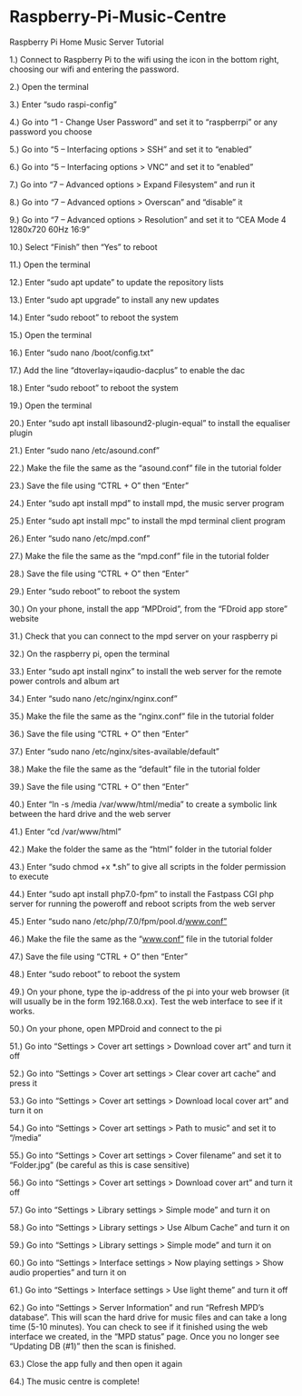 # Raspberry-Pi-Music-Centre
Raspberry Pi Home Music Server Tutorial

1.)	Connect to Raspberry Pi to the wifi using the icon in the bottom right, choosing our wifi and entering the password.

2.)	Open the terminal 

3.)	Enter “sudo raspi-config”

4.)	Go into “1 - Change User Password” and set it to “raspberrpi” or any password you choose

5.)	Go into “5 – Interfacing options > SSH” and set it to “enabled”

6.)	Go into “5 – Interfacing options > VNC” and set it to “enabled”

7.)	Go into “7 – Advanced options > Expand Filesystem” and run it

8.)	Go into “7 – Advanced options > Overscan” and “disable” it

9.)	Go into “7 – Advanced options > Resolution” and set it to “CEA Mode 4 1280x720 60Hz 16:9”

10.)	Select “Finish” then “Yes” to reboot



11.)	Open the terminal

12.)	Enter “sudo apt update” to update the repository lists

13.)	Enter “sudo apt upgrade” to install any new updates

14.)	Enter “sudo reboot” to reboot the system



15.)	Open the terminal

16.)	Enter “sudo nano /boot/config.txt”

17.)	Add the line “dtoverlay=iqaudio-dacplus” to enable the dac

18.)	Enter “sudo reboot” to reboot the system



19.)	Open the terminal

20.)	Enter “sudo apt install libasound2-plugin-equal” to install the equaliser plugin

21.)	Enter “sudo nano /etc/asound.conf”

22.)	Make the file the same as the “asound.conf” file in the tutorial folder

23.)	Save the file using “CTRL + O” then “Enter”



24.)	Enter “sudo apt install mpd” to install mpd, the music server program

25.)	Enter “sudo apt install mpc” to install the mpd terminal client program

26.)	Enter “sudo nano /etc/mpd.conf”

27.)	Make the file the same as the “mpd.conf” file in the tutorial folder

28.)	Save the file using “CTRL + O” then “Enter”

29.)	Enter “sudo reboot” to reboot the system



30.)	On your phone, install the app “MPDroid”, from the “FDroid app store” website

31.)	Check that you can connect to the mpd server on your raspberry pi



32.)	On the raspberry pi, open the terminal

33.)	Enter “sudo apt install nginx” to install the web server for the remote power controls and album art

34.)	Enter “sudo nano /etc/nginx/nginx.conf” 

35.)	Make the file the same as the “nginx.conf” file in the tutorial folder

36.)	Save the file using “CTRL + O” then “Enter”

37.)	Enter “sudo nano /etc/nginx/sites-available/default” 

38.)	Make the file the same as the “default” file in the tutorial folder

39.)	Save the file using “CTRL + O” then “Enter”

40.)	Enter “ln -s /media /var/www/html/media” to create a symbolic link between the hard drive and the web server

41.)	Enter “cd /var/www/html”

42.)	Make the folder the same as the “html” folder in the tutorial folder

43.)	Enter “sudo chmod +x *.sh” to give all scripts in the folder permission to execute



44.)	Enter “sudo apt install php7.0-fpm” to install the Fastpass CGI php server for running the poweroff and reboot scripts from the web server

45.)	Enter “sudo nano /etc/php/7.0/fpm/pool.d/www.conf”

46.)	Make the file the same as the “www.conf” file in the tutorial folder

47.)	Save the file using “CTRL + O” then “Enter”

48.)	Enter “sudo reboot” to reboot the system



49.)	On your phone, type the ip-address of the pi into your web browser (it will usually be in the form 192.168.0.xx). Test the web interface to see if it works. 



50.)	On your phone, open MPDroid and connect to the pi

51.)	Go into “Settings > Cover art settings > Download cover art” and turn it off

52.)	Go into “Settings > Cover art settings > Clear cover art cache” and press it

53.)	Go into “Settings > Cover art settings > Download local cover art” and turn it on

54.)	Go into “Settings > Cover art settings > Path to music” and set it to “/media”

55.)	Go into “Settings > Cover art settings > Cover filename” and set it to “Folder.jpg” (be careful as this is case sensitive)

56.)	Go into “Settings > Cover art settings > Download cover art” and turn it off

57.)	Go into “Settings > Library settings > Simple mode” and turn it on

58.)	Go into “Settings > Library settings > Use Album Cache” and turn it on

59.)	Go into “Settings > Library settings > Simple mode” and turn it on

60.)	Go into “Settings > Interface settings > Now playing settings > Show audio properties” and turn it on

61.)	Go into “Settings > Interface settings > Use light theme” and turn it off

62.)	Go into “Settings > Server Information” and run “Refresh MPD’s database”. This will scan the hard drive for music files and can take a long time (5-10 minutes). You can check to see if it finished using the web interface we created, in the “MPD status” page. Once you no longer see “Updating DB (#1)” then the scan is finished.

63.)	Close the app fully and then open it again

64.)	The music centre is complete!
